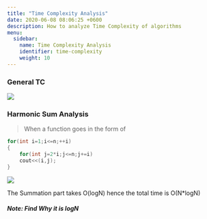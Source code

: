 ```yaml
---
title: "Time Complexity Analysis"
date: 2020-06-08 08:06:25 +0600
description: How to analyze Time Complexity of algorithms
menu:
  sidebar:
    name: Time Complexity Analysis
    identifier: time-complexity
    weight: 10
---
```


### General TC

<img src="https://rajagopalan-gangadharan.github.io/Error404/time.png"></src>

### Harmonic Sum Analysis 

<blockquote>When a function goes in the form of</blockquote>

```cpp
for(int i=1;i<=n;++i)
{
    for(int j=2*i;j<=n;j+=i)
    cout<<(i,j);
}
```

<img src="http://www.sciweavers.org/tex2img.php?eq=%5Csum_%7Bi%3D0%7D%5En%20%5Cfrac%7Bn%7D%7Bi%7D%20%5Cimplies%20n%2A%5Csum_%7Bi%3D0%7D%5En%20%5Cfrac%7B1%7D%7Bi%7D%20&bc=White&fc=Black&im=jpg&fs=12&ff=arev&edit=0"></img>

The Summation part takes O(logN) hence the total time is O(N*logN)

<h5><b>Note: Find Why it is logN </b></h5>